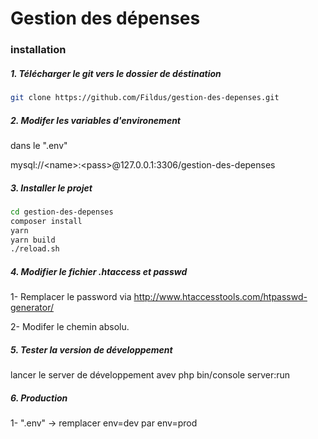 # Gestion des dépenses

### installation

##### 1. Télécharger le git vers le dossier de déstination
```bash
git clone https://github.com/Fildus/gestion-des-depenses.git
```
##### 2. Modifer les variables d'environement
dans le ".env"

mysql://<name\>:<pass\>@127.0.0.1:3306/gestion-des-depenses

##### 3. Installer le projet
```bash
cd gestion-des-depenses
composer install
yarn
yarn build
./reload.sh
```

##### 4. Modifier le fichier .htaccess et passwd
1- Remplacer le password via http://www.htaccesstools.com/htpasswd-generator/

2- Modifer le chemin absolu.

##### 5. Tester la version de développement

lancer le server de développement avev php bin/console server:run

##### 6. Production

1-  ".env" -> remplacer env=dev par env=prod

